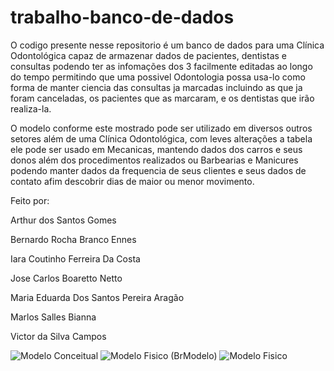 # trabalho-banco-de-dados
  O codigo presente nesse repositorio é um banco de dados para uma Clínica Odontológica capaz de armazenar dados de pacientes, dentistas e consultas podendo ter as infomações dos 3 facilmente editadas ao longo do tempo permitindo que uma possivel Odontologia possa usa-lo como forma de manter ciencia das consultas ja marcadas incluindo as que ja foram canceladas, os pacientes que as marcaram, e os dentistas que irão realiza-la.
  
  O modelo conforme este mostrado pode ser utilizado em diversos outros setores além de uma Clínica Odontológica, com leves alterações a tabela ele pode ser usado em Mecanicas, mantendo dados dos carros e seus donos além dos procedimentos realizados ou Barbearias e Manicures podendo manter dados da frequencia de seus clientes e seus dados de contato afim descobrir dias de maior ou menor movimento.

Feito por:

Arthur dos Santos Gomes

Bernardo Rocha Branco Ennes

Iara Coutinho Ferreira Da Costa

Jose Carlos Boaretto Netto

Maria Eduarda Dos Santos Pereira Aragão

Marlos Salles Bianna

Victor da Silva Campos

 
![Modelo Conceitual](https://github.com/user-attachments/assets/f4330eb7-9409-4225-9a84-4aa4e7593e5d)
![Modelo Fisico (BrModelo)](https://github.com/user-attachments/assets/21f4887d-3ac9-4c9e-9e82-e631a76f255a)
![Modelo Fisico](https://github.com/user-attachments/assets/60151710-416d-4f6e-a1b8-55ce127b30d9)

